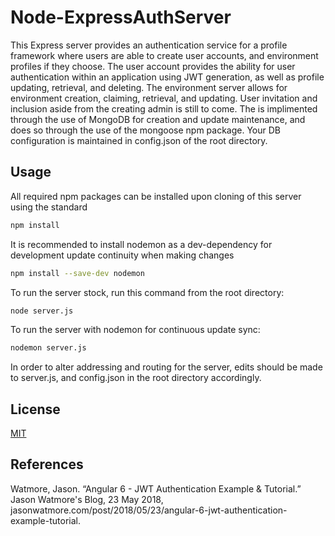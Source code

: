 # Node-ExpressAuthServer

This Express server provides an authentication service for a profile framework where users are able to create user accounts, and environment profiles if they choose. The user account provides the ability for user authentication within an application using JWT generation, as well as profile updating, retrieval, and deleting. The environment server allows for environment creation, claiming, retrieval, and updating. User invitation and inclusion aside from the creating admin is still to come. The is implimented through the use of MongoDB for creation and update maintenance, and does so through the use of the mongoose npm package. Your DB configuration is maintained in config.json of the root directory. 

## Usage

All required npm packages can be installed upon cloning of this server using the standard
```bash
npm install
```
 
It is recommended to install nodemon as a dev-dependency for development update continuity when making changes
```bash
npm install --save-dev nodemon
```

To run the server stock, run this command from the root directory:
```bash
node server.js
```

To run the server with nodemon for continuous update sync:
```bash
nodemon server.js
```

In order to alter addressing and routing for the server, edits should be made to server.js, and config.json in the root directory accordingly.
    
## License
[MIT](https://choosealicense.com/licenses/mit/)

## References
Watmore, Jason. “Angular 6 - JWT Authentication Example &amp; Tutorial.” Jason Watmore's Blog, 23 May 2018, jasonwatmore.com/post/2018/05/23/angular-6-jwt-authentication-example-tutorial.
